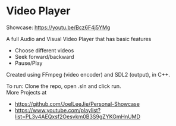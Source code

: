 # Video Player

Showcase: https://youtu.be/Bcz6F4j5YMg

A full Audio and Visual Video Player that has basic features
- Choose different videos
- Seek forward/backward
- Pause/Play

Created using FFmpeg (video encoder) and SDL2 (output), in C++.

To run: Clone the repo, open .sln and click run.  
More Projects at 
- https://github.com/JoelLeeJie/Personal-Showcase
- https://www.youtube.com/playlist?list=PL3v4AEQxsf2Oesvkm0B3S9gZYKGmHnUMD
